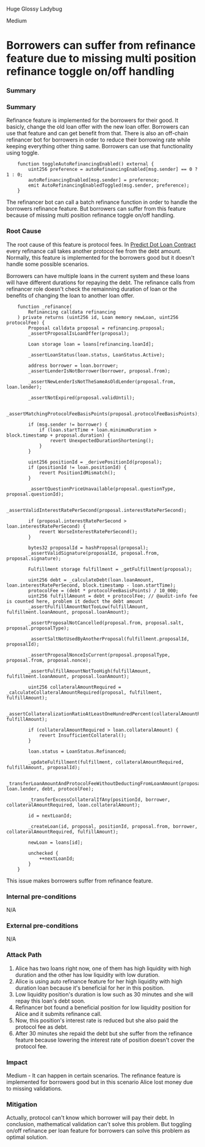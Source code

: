 Huge Glossy Ladybug

Medium

# Borrowers can suffer from refinance feature due to missing multi position refinance toggle on/off handling

### Summary

### Summary

Refinance feature is implemented for the borrowers for their good. It basicly, change the old loan offer with the new loan offer. Borrowers can use that feature and can get benefit from that. There is also an off-chain refinancer bot for borrowers in order to reduce their borrowing rate while keeping everything other thing same. Borrowers can use that functionality using toggle.

```solidity
    function toggleAutoRefinancingEnabled() external {
        uint256 preference = autoRefinancingEnabled[msg.sender] == 0 ? 1 : 0;
        autoRefinancingEnabled[msg.sender] = preference;
        emit AutoRefinancingEnabledToggled(msg.sender, preference);
    }
```

The refinancer bot can call a batch refinance function in order to handle the borrowers refinance feature. But borrowers can suffer from this feature because of missing multi position refinance toggle on/off handling.

### Root Cause

The root cause of this feature is protocol fees. In [Predict Dot Loan Contract](https://github.com/sherlock-audit/2024-09-predict-fun/blob/41e70f9eed3f00dd29aba4038544150f5b35dccb/predict-dot-loan/contracts/PredictDotLoan.sol#L1093) every refinance call takes another protocol fee from the debt amount. Normally, this feature is implemented for the borrowers good but it doesn't handle some possible scenarios. 

Borrowers can have multiple loans in the current system and these loans will have different durations for repaying the debt. The refinance calls from refinancer role doesn't check the remainning duration of loan or the benefits of changing the loan to another loan offer. 

```solidity
    function _refinance(
        Refinancing calldata refinancing
    ) private returns (uint256 id, Loan memory newLoan, uint256 protocolFee) {
        Proposal calldata proposal = refinancing.proposal;
        _assertProposalIsLoanOffer(proposal);

        Loan storage loan = loans[refinancing.loanId];

        _assertLoanStatus(loan.status, LoanStatus.Active);

        address borrower = loan.borrower;
        _assertLenderIsNotBorrower(borrower, proposal.from);

        _assertNewLenderIsNotTheSameAsOldLender(proposal.from, loan.lender);

        _assertNotExpired(proposal.validUntil);

        _assertMatchingProtocolFeeBasisPoints(proposal.protocolFeeBasisPoints);

        if (msg.sender != borrower) {
            if (loan.startTime + loan.minimumDuration > block.timestamp + proposal.duration) {
                revert UnexpectedDurationShortening();
            }
        }

        uint256 positionId = _derivePositionId(proposal);
        if (positionId != loan.positionId) {
            revert PositionIdMismatch();
        }

        _assertQuestionPriceUnavailable(proposal.questionType, proposal.questionId);

        _assertValidInterestRatePerSecond(proposal.interestRatePerSecond);

        if (proposal.interestRatePerSecond > loan.interestRatePerSecond) {
            revert WorseInterestRatePerSecond();
        }

        bytes32 proposalId = hashProposal(proposal);
        _assertValidSignature(proposalId, proposal.from, proposal.signature);

        Fulfillment storage fulfillment = _getFulfillment(proposal);

        uint256 debt = _calculateDebt(loan.loanAmount, loan.interestRatePerSecond, block.timestamp - loan.startTime);
        protocolFee = (debt * protocolFeeBasisPoints) / 10_000;
        uint256 fulfillAmount = debt + protocolFee; // @audit-info fee is counted here, problem it deduct the debt amount
        _assertFulfillAmountNotTooLow(fulfillAmount, fulfillment.loanAmount, proposal.loanAmount);

        _assertProposalNotCancelled(proposal.from, proposal.salt, proposal.proposalType);

        _assertSaltNotUsedByAnotherProposal(fulfillment.proposalId, proposalId);

        _assertProposalNonceIsCurrent(proposal.proposalType, proposal.from, proposal.nonce);

        _assertFulfillAmountNotTooHigh(fulfillAmount, fulfillment.loanAmount, proposal.loanAmount);

        uint256 collateralAmountRequired = _calculateCollateralAmountRequired(proposal, fulfillment, fulfillAmount);

        _assertCollateralizationRatioAtLeastOneHundredPercent(collateralAmountRequired, fulfillAmount);

        if (collateralAmountRequired > loan.collateralAmount) {
            revert InsufficientCollateral();
        }

        loan.status = LoanStatus.Refinanced;

        _updateFulfillment(fulfillment, collateralAmountRequired, fulfillAmount, proposalId);

        _transferLoanAmountAndProtocolFeeWithoutDeductingFromLoanAmount(proposal.from, loan.lender, debt, protocolFee); 

        _transferExcessCollateralIfAny(positionId, borrower, collateralAmountRequired, loan.collateralAmount);

        id = nextLoanId;

        _createLoan(id, proposal, positionId, proposal.from, borrower, collateralAmountRequired, fulfillAmount);

        newLoan = loans[id];

        unchecked {
            ++nextLoanId;
        }
    }
```

This issue makes borrowers suffer from refinance feature. 

### Internal pre-conditions

N/A

### External pre-conditions

N/A

### Attack Path

1. Alice has two loans right now, one of them has high liquidity with high duration and the other has low liquidity with low duration. 
2. Alice is using auto refinance feature for her high liquidity with high duration loan because it's beneficial for her in this position.
3. Low liquidity position's duration is low such as 30 minutes and she will repay this loan's debt soon.
4. Refinancer bot found a beneficial position for low liquidity position for Alice and it submits refinance call.
5. Now, this position's interest rate is reduced but she also paid the protocol fee as debt.
6. After 30 minutes she repaid the debt but she suffer from the refinance feature because lowering the interest rate of position doesn't cover the protocol fee.

### Impact

Medium - It can happen in certain scenarios. The refinance feature is implemented for borrowers good but in this scenario Alice lost money due to missing validations.

### Mitigation

Actually, protocol can't know which borrower will pay their debt. In conclusion, mathematical validation can't solve this problem. But toggling on/off refinance per loan feature for borrowers can solve this problem as optimal solution.